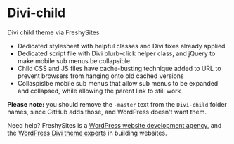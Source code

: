 # Divi-child
Divi child theme via FreshySites

- Dedicated stylesheet with helpful classes and Divi fixes already applied
- Dedicated script file with Divi blurb-click helper class, and jQuery to make mobile sub menus be collapsible
- Child CSS and JS files have cache-busting technique added to URL to prevent browsers from hanging onto old cached versions
- Collaspislbe mobile sub menus that allow sub menus to be expanded and collapsed, while allowing the parent link to still work

<strong>Please note:</strong> you should remove the `-master` text from the `Divi-child` folder names, since GitHub adds those, and WordPress doesn't want them.

Need help? FreshySites is a <a href="https://freshysites.com/wordpress/">WordPress website development agency</a>, and the <a href="https://freshysites.com/wordpress/divi/">WordPress Divi theme experts</a> in building websites.
